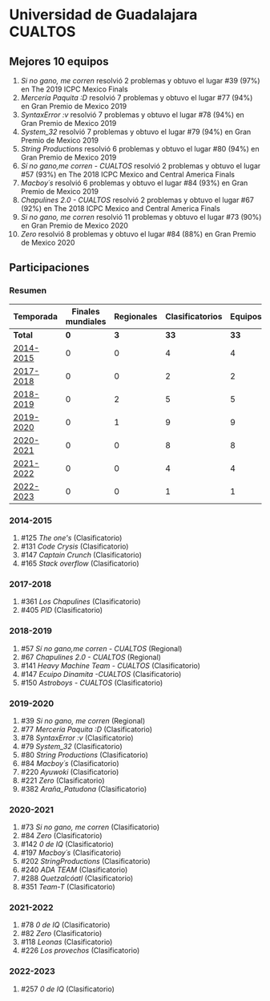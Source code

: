# Universidad de Guadalajara CUALTOS

## Mejores 10 equipos

1. _Si no gano, me corren_ resolvió 2 problemas y obtuvo el lugar #39 (97%) en The 2019 ICPC Mexico Finals
1. _Mercería Paquita :D_ resolvió 7 problemas y obtuvo el lugar #77 (94%) en Gran Premio de Mexico 2019
1. _SyntaxError :v_ resolvió 7 problemas y obtuvo el lugar #78 (94%) en Gran Premio de Mexico 2019
1. _System_32_ resolvió 7 problemas y obtuvo el lugar #79 (94%) en Gran Premio de Mexico 2019
1. _String Productions_ resolvió 6 problemas y obtuvo el lugar #80 (94%) en Gran Premio de Mexico 2019
1. _Sí no gano,me corren - CUALTOS_ resolvió 2 problemas y obtuvo el lugar #57 (93%) en The 2018 ICPC Mexico and Central America Finals
1. _Macboy´s_ resolvió 6 problemas y obtuvo el lugar #84 (93%) en Gran Premio de Mexico 2019
1. _Chapulines 2.0 - CUALTOS_ resolvió 2 problemas y obtuvo el lugar #67 (92%) en The 2018 ICPC Mexico and Central America Finals
1. _Si no gano, me corren_ resolvió 11 problemas y obtuvo el lugar #73 (90%) en Gran Premio de Mexico 2020
1. _Zero_ resolvió 8 problemas y obtuvo el lugar #84 (88%) en Gran Premio de Mexico 2020

## Participaciones

### Resumen

| Temporada | Finales mundiales | Regionales | Clasificatorios | Equipos |
| --- | --- | --- | --- | --- |
| **Total** | **0** | **3** | **33** | **33** |
| [2014-2015](#2014-2015) | 0 | 0 | 4 | 4 |
| [2017-2018](#2017-2018) | 0 | 0 | 2 | 2 |
| [2018-2019](#2018-2019) | 0 | 2 | 5 | 5 |
| [2019-2020](#2019-2020) | 0 | 1 | 9 | 9 |
| [2020-2021](#2020-2021) | 0 | 0 | 8 | 8 |
| [2021-2022](#2021-2022) | 0 | 0 | 4 | 4 |
| [2022-2023](#2022-2023) | 0 | 0 | 1 | 1 |

### 2014-2015

1. #125 _The one's_ (Clasificatorio)
1. #131 _Code Crysis_ (Clasificatorio)
1. #147 _Captain Crunch_ (Clasificatorio)
1. #165 _Stack overflow_ (Clasificatorio)

### 2017-2018

1. #361 _Los Chapulines_ (Clasificatorio)
1. #405 _PID_ (Clasificatorio)

### 2018-2019

1. #57 _Sí no gano,me corren - CUALTOS_ (Regional)
1. #67 _Chapulines 2.0 - CUALTOS_ (Regional)
1. #141 _Heavy Machine Team - CUALTOS_ (Clasificatorio)
1. #147 _Ecuipo Dinamita -CUALTOS_ (Clasificatorio)
1. #150 _Astroboys - CUALTOS_ (Clasificatorio)

### 2019-2020

1. #39 _Si no gano, me corren_ (Regional)
1. #77 _Mercería Paquita :D_ (Clasificatorio)
1. #78 _SyntaxError :v_ (Clasificatorio)
1. #79 _System_32_ (Clasificatorio)
1. #80 _String Productions_ (Clasificatorio)
1. #84 _Macboy´s_ (Clasificatorio)
1. #220 _Ayuwoki_ (Clasificatorio)
1. #221 _Zero_ (Clasificatorio)
1. #382 _Araña_Patudona_ (Clasificatorio)

### 2020-2021

1. #73 _Si no gano, me corren_ (Clasificatorio)
1. #84 _Zero_ (Clasificatorio)
1. #142 _0 de IQ_ (Clasificatorio)
1. #197 _Macboy´s_ (Clasificatorio)
1. #202 _StringProductions_ (Clasificatorio)
1. #240 _ADA TEAM_ (Clasificatorio)
1. #288 _Quetzalcóatl_ (Clasificatorio)
1. #351 _Team-T_ (Clasificatorio)

### 2021-2022

1. #78 _0 de IQ_ (Clasificatorio)
1. #82 _Zero_ (Clasificatorio)
1. #118 _Leonas_ (Clasificatorio)
1. #226 _Los provechos_ (Clasificatorio)

### 2022-2023

1. #257 _0 de IQ_ (Clasificatorio)



